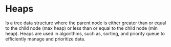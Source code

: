 # Heaps


Is a tree data structure where the parent node is either greater than or equal to the child node (max heap) or less than or equal to the child node (min heap). Heaps are used in algorithms, such as, sorting, and priority queue to efficiently manage and prioritize data.
